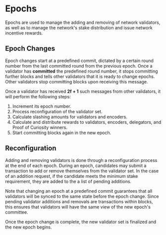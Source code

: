 # Epochs

Epochs are used to manage the adding and removing of network validators, as well as to manage the network's stake distribution and issue network incentive rewards.

## Epoch Changes

Epoch changes start at a predefined commit, dictated by a certain round number from the last committed round from the previous epoch. Once a validator has **committed** the predefined round number, it stops committing further blocks and tells other validators that it is ready to change epochs. Other validators stop committing blocks upon receiving this message.

Once a validator has received **2f + 1** such messages from other validators, it will perform the following steps: 

1. Increment its epoch number.
2. Process reconfiguration of the validator set.
3. Calculate slashing amounts for validators and encoders.
4. Calculate and distribute rewards to validators, encoders, delegators, and Proof of Curiosity winners.
5. Start committing blocks again in the new epoch. 

## Reconfiguration

Adding and removing validators is done through a reconfiguration process at the end of each epoch. During an epoch, candidates may submit a transaction to add or remove themselves from the validator set. In the case of an addition request, if the candidate meets the minimum stake requirement, they are added to the a list of pending additions.

Note that changing an epoch at a predefined commit guarantees that all validators will be synced to the same state before the epoch change. Since pending validator additions and removals are transactions within blocks, this ensures that validators will have the same view of the new epoch's committee.

Once the epoch change is complete, the new validator set is finalized and the new epoch begins.